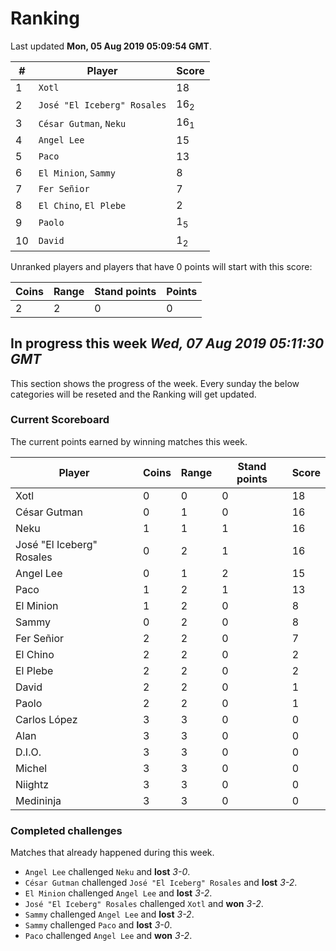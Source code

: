 # Ranking

Last updated **Mon, 05 Aug 2019 05:09:54 GMT**.

|#|Player|Score|
|-|------|-----|
|1|`Xotl`|18|
|2|`José "El Iceberg" Rosales`|16<sub>2</sub>|
|3|`César Gutman`, `Neku`|16<sub>1</sub>|
|4|`Angel Lee`|15|
|5|`Paco`|13|
|6|`El Minion`, `Sammy`|8|
|7|`Fer Señior`|7|
|8|`El Chino`, `El Plebe`|2|
|9|`Paolo`|1<sub>5</sub>|
|10|`David`|1<sub>2</sub>|

Unranked players and players that have 0 points will start with this score:

|Coins|Range|Stand points|Points|
|-----|-----|------------|------|
|2|2|0|0|

## In progress this week *Wed, 07 Aug 2019 05:11:30 GMT*
This section shows the progress of the week. Every sunday the below categories will be reseted and the Ranking will get updated.

### Current Scoreboard
The current points earned by winning matches this week.

|Player|Coins|Range|Stand points|Score|
|------|-----|-----|------------|-----|
|Xotl|0|0|0|18|
|César Gutman|0|1|0|16|
|Neku|1|1|1|16|
|José "El Iceberg" Rosales|0|2|1|16|
|Angel Lee|0|1|2|15|
|Paco|1|2|1|13|
|El Minion|1|2|0|8|
|Sammy|0|2|0|8|
|Fer Señior|2|2|0|7|
|El Chino|2|2|0|2|
|El Plebe|2|2|0|2|
|David|2|2|0|1|
|Paolo|2|2|0|1|
|Carlos López|3|3|0|0|
|Alan|3|3|0|0|
|D.I.O.|3|3|0|0|
|Michel|3|3|0|0|
|Niightz|3|3|0|0|
|Medininja|3|3|0|0|

### Completed challenges
Matches that already happened during this week.

* `Angel Lee` challenged `Neku` and **lost** *3-0*.
* `César Gutman` challenged `José "El Iceberg" Rosales` and **lost** *3-2*.
* `El Minion` challenged `Angel Lee` and **lost** *3-2*.
* `José "El Iceberg" Rosales` challenged `Xotl` and **won** *3-2*.
* `Sammy` challenged `Angel Lee` and **lost** *3-2*.
* `Sammy` challenged `Paco` and **lost** *3-0*.
* `Paco` challenged `Angel Lee` and **won** *3-2*.
